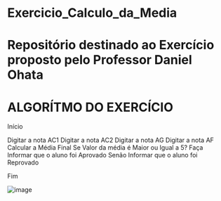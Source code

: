 # Exercicio_Calculo_da_Media
# Repositório destinado ao Exercício proposto pelo Professor Daniel Ohata
# ALGORÍTMO DO EXERCÍCIO
Início

Digitar a nota AC1
Digitar a nota AC2
Digitar a nota AG
Digitar a nota AF
Calcular a Média Final 
Se Valor da média é Maior ou Igual a 5? Faça
     Informar que o aluno foi Aprovado
Senão
     Informar que o aluno foi Reprovado
     
Fim

![image](https://user-images.githubusercontent.com/103973577/169924812-8285e45a-54d4-4a1d-adc7-5eeb96cee9d6.png)
